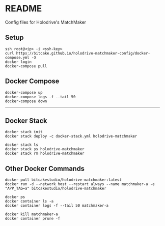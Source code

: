 # README

Config files for Holodrive's MatchMaker

## Setup
```
ssh root@<ip> -i <ssh-key>
curl https://bitcake.github.io/holodrive-matchmaker-config/docker-compose.yml -O
docker login
docker-compose pull
```

## Docker Compose
```
docker-compose up
docker-compose logs -f --tail 50 
docker-compose down
```

----

## Docker Stack
```
docker stack init
docker stack deploy -c docker-stack.yml holodrive-matchmaker
```

```
docker stack ls
docker stack ps holodrive-matchmaker
docker stack rm holodrive-matchmaker
```

## Other Docker Commands
```
docker pull bitcakestudio/holodrive-matchmaker:latest
docker run -d --network host --restart always --name matchmaker-a -e "APP_TAG=a" bitcakestudio/holodrive-matchmaker

docker ps
docker container ls -a
docker container logs -f --tail 50 matchmaker-a

docker kill matchmaker-a
docker container prune -f
```
